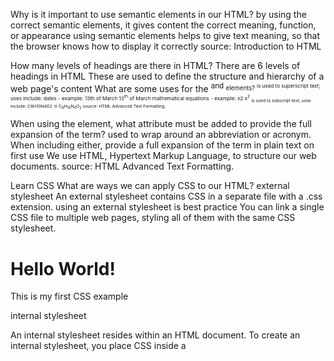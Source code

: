 Why is it important to use semantic elements in our HTML?
by using the correct semantic elements, it gives content the correct meaning, function, or appearance
using semantic elements helps to give text meaning, so that the browser knows how to display it correctly
source: Introduction to HTML

How many levels of headings are there in HTML?
There are 6 levels of headings in HTML
These are used to define the structure and hierarchy of a web page's content
What are some uses for the <sup> and <sub> elements?
<sup> is used to superscript text; uses include:
dates - example: 13th of March 13<sup>th</sup> of March
mathematical equations - example: x2 x<sup>2</sup>
<sub> is used to subscript text; uses include:
C8H10N4O2 => C<sub>8</sub>H<sub>10</sub>N<sub>4</sub>O<sub>2</sub>
source: HTML Advanced Text Formatting.

When using the <abbr> element, what attribute must be added to provide the full expansion of the term?
used to wrap around an abbreviation or acronym.
When including either, provide a full expansion of the term in plain text on first use
We use <abbr>HTML</abbr>, Hypertext Markup Language, to structure our web documents.
source: HTML Advanced Text Formatting.

Learn CSS
What are ways we can apply CSS to our HTML?
external stylesheet
An external stylesheet contains CSS in a separate file with a .css extension.
using an external stylesheet is best practice
You can link a single CSS file to multiple web pages, styling all of them with the same CSS stylesheet.
  <head>
    <meta charset="utf-8" />
    <title>My CSS experiment</title>
    <link rel="stylesheet" href="styles.css" />
  </head>
  <body>
    <h1>Hello World!</h1>
    <p>This is my first CSS example</p>
  </body>
internal stylesheet

An internal stylesheet resides within an HTML document.
To create an internal stylesheet, you place CSS inside a <style> element contained inside the HTML <head>.
inline styles

Inline styles are CSS declarations that affect a single HTML element, contained within a style attribute
<h1 style="color: blue;background-color: yellow;border: 1px solid black;">
      Hello World!
    </h1>
source: How CSS Is Structured.

Why should we avoid using inline styles?
least efficient implementation of CSS for maintenance -- one styling change might require multiple edits within a single web page.
mixes (CSS) presentational code with HTML and content, making everything more difficult to read and understand.
Separating code and content makes maintenance easier for all who work on the website.
source: How CSS is Structured

Review the block of code below and answer the following questions
What is representing the selector?
h2 is representing the selector
the selector targets HTML to apply styles to content
The element or elements which are selected by the selector are referred to as the subject of the selector
Which components are the CSS declarations?
When a property is paired with a value, this pairing is called a CSS declaration. CSS declarations are found within CSS Declaration Blocks
In the example below, the color: black; and padding: 5px; are the declarations
Which components are considered properties?
Properties: identifiers that indicate which stylistic features you want to modify. For example, font-size, width, background-color.
In the example below, color and padding are the properties
   h2 {
     color: black;
     padding: 5px;
   }
Learn JS
What data type is a sequence of text enclosed in single quote marks?
string

List 4 types of JavaScript operators
Arithmetic operators - used to perform mathematical operations, examples below:

+ is the addition operator - adds two numbers together or combines two strings
- (Subtraction)
* (Multiplication)
/ (Division)
% (Modulo, returns the remainder after division)
++ (Increment by 1)
-- (Decrement by 1)
Comparison operators - used to compare values and return a Boolean result (true or false), examples below:

== (Equal to)
!= (Not equal to)
=== (Strictly equal to, compares both value and data type)
!== (Strictly not equal to, compares both value and data type)
> (Greater than)
< (Less than)
>= (Greater than or equal to)
<= (Less than or equal to)
Logical operators - used to combine or manipulate Boolean values, examples below:

&& (Logical AND, returns true if both operands are true)
|| (Logical OR, returns true if at least one operand is true)
! (Logical NOT, negates the value, true becomes false and vice versa)
Assignment operators - used to assign values to variables, examples below:

= is the assignment operator - this assigns a value to a variable
+= (Add and assign, adds the right value to the variable and assigns the result)
-= (Subtract and assign)
*= (Multiply and assign)
/= (Divide and assign)
%= (Modulo and assign)
sources: JavaScript Basics, ChatGPT

Describe a real world Problem you could solve with a Function.
you could create a function to convert the currency from USD to Euros
function conversion (usd) {
let result = usd * 0.94;
return result;
}
Making Decisions In Your Code 

An if statement checks a __ and if it evaluates to ___, then the code block will execute.
checks a condition
if it evaluates to true, then the code block will execute
What is the use of an else if?
can be used to chain extra choices/outcomes by checking multiple conditions in a sequence and execute different blocks of code depending on which condition it evaluates as true

else if is used when more than two possible outcomes are possible, which makes it a good tool for handling complex decision-making

if (condition1) {
  // Code to be executed if condition1 is true
} else if (condition2) {
  // Code to be executed if condition2 is true
} else if (condition3) {
  // Code to be executed if condition3 is true
} else {
  // Code to be executed if none of the above conditions are true
}
sources: Making decisions in your code 

List 3 different types of comparison operators.
Comparison operators are used to test the conditions inside our conditional statements. Three different types are:

Equality operators
=== and !== — test if one value is identical to, or not identical to, another.
Relational Operators
< and > — test if one value is less than or greater than another.
<= and >= — test if one value is less than or equal to, or greater than or equal to, another.
Logical operators (used for combining and modifying conditions):
&& (Logical AND): Returns true if both conditions on the left and right are true.
|| (Logical OR): Returns true if at least one of the conditions on the left or right is true.
! (Logical NOT): Negates the condition, turning true into false and vice versa.

sources: Making decisions in your code 

What is the difference between the logical operator && and ||?
&& — AND; allows you to chain together two or more expressions so that all of them have to individually evaluate to true for the whole expression to return true.
|| — OR; allows you to chain together two or more expressions so that one or more of them have to individually evaluate to true for the whole expression to return true.

source: Making decisions in your code 
